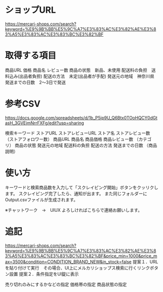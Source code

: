 # ショップURL
https://mercari-shops.com/search?keyword=%E9%9B%BB%E5%9C%A7%E3%83%AC%E3%82%AE%E3%83%A5%E3%83%AC%E3%83%BC%E3%82%BF

# 取得する項目
商品URL
価格
商品名
レビュー数
商品の状態　新品、未使用
配送料の負担　送料込み(出品者負担)
配送の方法　未定(出品者が手配)
発送元の地域　神奈川県
発送までの日数　2〜3日で発送

# 参考CSV
https://docs.google.com/spreadsheets/d/1b_P5ip9U_Q6Btx0TOoHQCY0dGtasH_3GVEjmNrrFXFg/edit?usp=sharing

検索キーワード
ストアURL
ストアレビューURL
ストア名
ストアレビュー数
（ストアフォロワー数）
商品URL
商品名
商品価格
商品レビュー数
（カテゴリ）
商品の状態
発送元の地域
配送料の負担
配送の方法
発送までの日数
（商品説明）

# 使い方
キーワードと検索商品数を入力して「スクレイピング開始」ボタンをクッリクします。
スクレイピング完了したら、通知が出ます。
また同じフォルダーにOutput.csvファイルが生成されます。

※チャットワーク　→　UIUX
よろしければこちらで連絡お願いします。

# 追記
https://mercari-shops.com/search?keyword=%E9%9B%BB%E5%9C%A7%E3%83%AC%E3%82%AE%E3%83%A5%E3%83%AC%E3%83%BC%E3%82%BF&price_min=1000&price_max=3500&condition=CONDITION_BRAND_NEW&in_stock=false
提案１．URLを貼り付けて実行　その場合、UI上にメルカリショップス検索に行くリンクボタン設置
提案２．条件指定をUI錠に表示　

売り切れのみにするかなどの指定
価格帯の指定
商品状態の指定